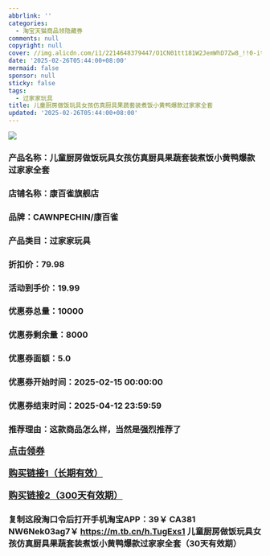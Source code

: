 ```yaml
---
abbrlink: ''
categories:
  - 淘宝天猫商品领隐藏券
comments: null
copyright: null
cover: //img.alicdn.com/i1/2214648379447/O1CN01tt181W2JemWhD7Zw8_!!0-item_pic.jpg
date: '2025-02-26T05:44:00+08:00'
mermaid: false
sponsor: null
sticky: false
tags:
  - 过家家玩具
title: 儿童厨房做饭玩具女孩仿真厨具果蔬套装煮饭小黄鸭爆款过家家全套
updated: '2025-02-26T05:44:00+08:00'
--- 
```


![](//img.alicdn.com/i1/2214648379447/O1CN01tt181W2JemWhD7Zw8_!!0-item_pic.jpg)

### 产品名称：儿童厨房做饭玩具女孩仿真厨具果蔬套装煮饭小黄鸭爆款过家家全套
### 店铺名称：康百雀旗舰店
### 品牌：CAWNPECHIN/康百雀
### 产品类目：过家家玩具
### 折扣价：79.98
### 活动到手价：19.99
### 优惠券总量：10000
### 优惠券剩余量：8000
### 优惠券面额：5.0
### 优惠券开始时间：2025-02-15 00:00:00	
### 优惠券结束时间：2025-04-12 23:59:59	
### 推荐理由：这款商品怎么样，当然是强烈推荐了

<p style="font-size: 18px; font-weight: bold;">
  <a href="这款商品太牛了！销售太火爆以至于没有设置" target="_blank">点击领券</a>
</p>
<p style="font-size: 18px; font-weight: bold;">
  <a href="https://s.click.taobao.com/t?e=m%3D2%26s%3DGLPmdaKEk4lw4vFB6t2Z2ueEDrYVVa64K7Vc7tFgwiHjf2vlNIV67kkfnVn6TwKdQev46Oo1utT3ID%2FV1RqsF4wnCJeELi4I%2FIEn%2BS1IjHAB0ghlTd7WlZVm%2FOAUUFw71qrpxiwMoCNxc1AtbZGVS9Hy4FPf%2Bp8M3yW9l9gaAZnNEPXytV9ALtCLThlbPuuZLb93Df8fOzi8qoDBhOOiF8396yn6z5m1IKqAIm4coNX32gzGp1zwiIKW6tK3w2WAE53%2F66TalOq0zvIVVx%2BPc2%2F51BzEHetfrhILOlpPfOG4vJNJ8lXaNwyW7mQwqx7e" target="_blank">购买链接1（长期有效）</a>
</p>
<p style="font-size: 18px; font-weight: bold;">
  <a href="https://s.click.taobao.com/fwCuOYs" target="_blank">购买链接2（300天有效期）</a>
</p>

### 复制这段淘口令后打开手机淘宝APP：39￥ CA381 NW6Nek03ag7￥ https://m.tb.cn/h.TugExs1  儿童厨房做饭玩具女孩仿真厨具果蔬套装煮饭小黄鸭爆款过家家全套（30天有效期）
